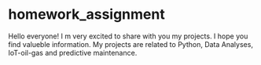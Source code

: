 # homework_assignment
Hello everyone!
I m very excited to share with you my projects. 
I hope you find valueble information. 
My projects are related to Python, Data Analyses, IoT-oil-gas and predictive maintenance. 
